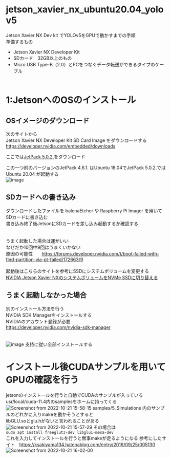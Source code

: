 # jetson_xavier_nx_ubuntu20.04_yolov5  
Jetson Xavier NX Dev kit でYOLOv5をGPUで動かすまでの手順  
準備するもの　　
- Jetson Xavier NX Developer Kit  
- SDカード　32GB以上のもの  
- Micro USB Type-B（2.0）とPCをつなぐデータ転送ができるタイプのケーブル　
<br>　　  
# 1:JetsonへのOSのインストール  
## OSイメージのダウンロード  
次のサイトから  
Jetson Xavier NX Developer Kit SD Card Image  をダウンロードする  
https://developer.nvidia.com/embedded/downloads  

ここでは[JetPack 5.0.2.](https://developer.nvidia.com/jetson-nx-developer-kit-sd-card-image)をダウンロード   
  
この一つ前のバージョンのJetPack 4.6.1. はUbuntu 18.04でJetPack 5.0.2.では Ubuntu 20.04 が起動する  
![image](https://user-images.githubusercontent.com/95160686/196377663-230894f2-0d87-4f03-bd37-1da613aad8b9.png)

## SDカードへの書き込み  
ダウンロードしたファイルを balenaEtcher や Raspberry Pi Imager を用いてSDカードに書き込む  
書き込み終了後JetsonにSDカードを差し込み起動するか確認する　　
<br><br><br>
うまく起動した場合は運がいい  
なぜだか10回中9回はうまくいかない  
原因の可能性　　https://forums.developer.nvidia.com/t/boot-failed-with-find-partition-via-pt-failed/172663/9  
<br>
起動後はこちらのサイトを参考にSSDにシステムボリュームを変更する  
[NVIDIA Jetson Xavier NXのシステムボリュームをNVMe SSDに切り替える](https://dev.classmethod.jp/articles/nvidia-jetson-xavier-nx-system-volume-migrate-to-nvme/)
## うまく起動しなかった場合  
別のインストール方法を行う  
NVIDIA SDK Managerをインストールする  
NVIDIAのアカウント登録が必要  
https://developer.nvidia.com/nvidia-sdk-manager  
<br><br>
![image](https://user-images.githubusercontent.com/95160686/196400434-3b7a9392-29fb-41eb-a6b4-7a6a2ea6401b.png)
支持に従い全部インストールする  

# インストール後CUDAサンプルを用いてGPUの確認を行う
jetsonのインストールを行うと自動でCUDAのサンプルが入っている  
usr/local/cuda-11.4内のsamplesをホームに持ってくる
![Screenshot from 2022-10-21 15-58-15](https://user-images.githubusercontent.com/95160686/197136458-23e3dae2-5d5e-4464-9a8a-e09c58f17c10.png)
samples/5_Simulations 内のサンプルのどれかに入りmakeを動かそうとすると  
libGLU.soとglu.hがないと言われることがある
![Screenshot from 2022-10-21 15-57-29](https://user-images.githubusercontent.com/95160686/197137999-01fd46a8-bb87-4a3a-b059-61047f14645d.png)
その場合は  
`sudo apt install freeglut3-dev libglu1-mesa-dev`  
これを入力してインストールを行うと無事makeが走るようになる
参考にしたサイト　https://ksakiyama134.hatenablog.com/entry/2016/09/25/005130
![Screenshot from 2022-10-21 16-02-00](https://user-images.githubusercontent.com/95160686/197137540-2cad5aed-ccf0-4ed8-9205-790c644cd043.png)
